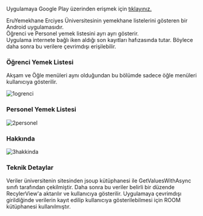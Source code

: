 Uygulamaya Google Play üzerinden erişmek için [tıklayınız.](https://play.google.com/store/apps/details?id=com.Mtkn.umutt.eruyemekhane)

EruYemekhane Erciyes Üniversitesinin yemekhane listelerini gösteren bir Android uygulamasıdır.                                         
Öğrenci ve Personel yemek listesini ayrı ayrı gösterir.     
Uygulama internete bağlı iken aldığı son kayıtları hafızasında tutar. Böylece daha sonra bu verilere çevrimdışı erişilebilir.

### Öğrenci Yemek Listesi

Akşam ve Öğle menüleri aynı olduğundan bu bölümde sadece öğle menüleri kullanıcıya gösterilir.

![1ogrenci](https://user-images.githubusercontent.com/33953921/53304512-550a7580-3887-11e9-8b5a-0137adde608b.png)

### Personel Yemek Listesi

![2personel](https://user-images.githubusercontent.com/33953921/53304514-550a7580-3887-11e9-94f2-f1cd280008a0.png)

### Hakkında

![3hakkinda](https://user-images.githubusercontent.com/33953921/53304515-550a7580-3887-11e9-8def-3bc59f66b0ae.png)


### Teknik Detaylar
Veriler üniversitenin sitesinden jsoup kütüphanesi ile GetValuesWithAsync sınıfı tarafından çekilmiştir. Daha sonra bu veriler belirli bir düzende RecylerView'a aktarılır ve kullanıcıya gösterilir.
Uygulamaya çevrimdışı girildiğinde verilerin kayıt edilip kullanıcıya gösterilebilmesi için ROOM kütüphanesi kullanılmıştır. 